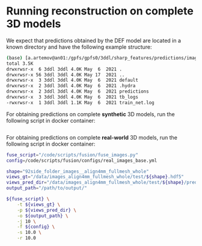 # Running reconstruction on complete 3D models

We expect that predictions obtained by the DEF model are located in 
a known directory and have the following example structure: 
```bash
(base) [a.artemov@an01:/gpfs/gpfs0/3ddl/sharp_features/predictions/images_align4mm_fullmesh_whole/amed/92side_folder_images__align4mm_fullmesh_whole]$ll
total 3.5K
drwxrwsr-x  6 3ddl 3ddl 4.0K May  6  2021 .
drwxrwsr-x 56 3ddl 3ddl 4.0K May 17  2021 ..
drwxrwsr-x  3 3ddl 3ddl 4.0K May  6  2021 default
drwxrwsr-x  2 3ddl 3ddl 4.0K May  6  2021 .hydra
drwxrwsr-x  2 3ddl 3ddl 4.0K May  6  2021 predictions
drwxrwsr-x  3 3ddl 3ddl 4.0K May  6  2021 tb_logs
-rwxrwsr-x  1 3ddl 3ddl 1.1K May  6  2021 train_net.log
```

For obtaining predictions on complete **synthetic** 3D models,
run the following script in docker container:
```bash

```


For obtaining predictions on complete **real-world** 3D models,
run the following script in docker container:
```bash
fuse_script="/code/scripts/fusion/fuse_images.py"
config=/code/scripts/fusion/configs/real_images_base.yml

shape="92side_folder_images__align4mm_fullmesh_whole"
views_gt="/data/images_align4mm_fullmesh_whole/test/${shape}.hdf5"
views_pred_dir="/data/images_align4mm_fullmesh_whole/test/${shape}/predictions/"
output_path="/path/to/output/"

${fuse_script} \
    -t ${views_gt} \
    -p ${views_pred_dir} \
    -o ${output_path} \
    -j 10 \
    -f ${config} \
    -s 10.0 \
    -r 10.0
```

